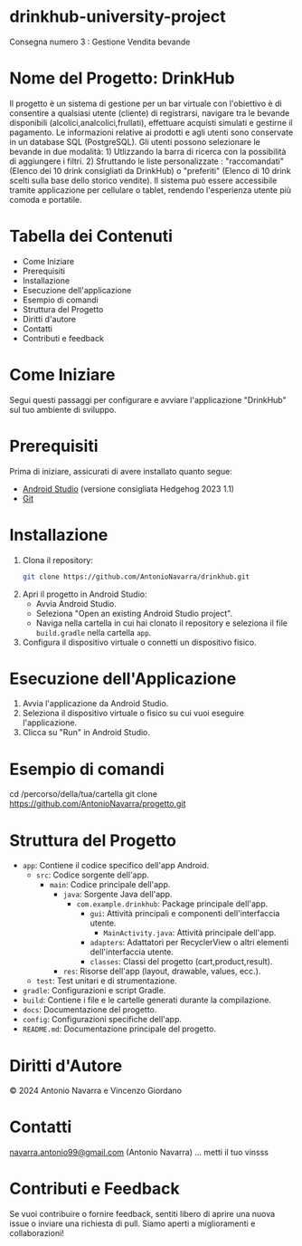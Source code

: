 # drinkhub-university-project
Consegna numero 3 : Gestione Vendita bevande

# Nome del Progetto: DrinkHub
Il progetto è un sistema di gestione per un bar virtuale con l'obiettivo è di consentire a qualsiasi utente (cliente) di registrarsi, navigare tra le bevande disponibili (alcolici,analcolici,frullati), effettuare acquisti simulati e gestirne il pagamento. Le informazioni relative ai prodotti e agli utenti sono conservate in un database SQL (PostgreSQL). Gli utenti possono selezionare le bevande in due modalità: 1) Utlizzando la barra di ricerca con la possibilità di aggiungere i filtri. 2) Sfruttando le liste personalizzate : "raccomandati" (Elenco dei 10 drink consigliati da DrinkHub) o "preferiti" (Elenco di 10 drink scelti sulla base dello storico vendite).
Il sistema può essere accessibile tramite applicazione per cellulare o tablet, rendendo l'esperienza utente più comoda e portatile.

# Tabella dei Contenuti
- Come Iniziare
- Prerequisiti
- Installazione
- Esecuzione dell'applicazione
- Esempio di comandi
- Struttura del Progetto
- Diritti d'autore 
- Contatti
- Contributi e feedback

# Come Iniziare
Segui questi passaggi per configurare e avviare l'applicazione "DrinkHub" sul tuo ambiente di sviluppo.

# Prerequisiti
Prima di iniziare, assicurati di avere installato quanto segue:
- [Android Studio](https://developer.android.com/studio) (versione consigliata Hedgehog 2023 1.1)
- [Git](https://git-scm.com/)

# Installazione
1. Clona il repository:
    ```bash
    git clone https://github.com/AntonioNavarra/drinkhub.git
    ```
2. Apri il progetto in Android Studio:
    - Avvia Android Studio.
    - Seleziona "Open an existing Android Studio project".
    - Naviga nella cartella in cui hai clonato il repository e seleziona il file `build.gradle` nella cartella `app`.
3. Configura il dispositivo virtuale o connetti un dispositivo fisico.

# Esecuzione dell'Applicazione
1. Avvia l'applicazione da Android Studio.
2. Seleziona il dispositivo virtuale o fisico su cui vuoi eseguire l'applicazione.
3. Clicca su "Run" in Android Studio.

# Esempio di comandi
cd /percorso/della/tua/cartella
git clone https://github.com/AntonioNavarra/progetto.git

# Struttura del Progetto
- `app`: Contiene il codice specifico dell'app Android.
  - `src`: Codice sorgente dell'app.
    - `main`: Codice principale dell'app.
      - `java`: Sorgente Java dell'app.
        - `com.example.drinkhub`: Package principale dell'app.
          - `gui`: Attività principali e componenti dell'interfaccia utente.
            - `MainActivity.java`: Attività principale dell'app.
          - `adapters`: Adattatori per RecyclerView o altri elementi dell'interfaccia utente.
          - `classes`: Classi del progetto (cart,product,result).
      - `res`: Risorse dell'app (layout, drawable, values, ecc.).
  - `test`: Test unitari e di strumentazione.
- `gradle`: Configurazioni e script Gradle.
- `build`: Contiene i file e le cartelle generati durante la compilazione.
- `docs`: Documentazione del progetto.
- `config`: Configurazioni specifiche dell'app.
- `README.md`: Documentazione principale del progetto.

# Diritti d'Autore
© 2024 Antonio Navarra e Vincenzo Giordano

# Contatti
navarra.antonio99@gmail.com (Antonio Navarra)
... metti il tuo vinsss

# Contributi e Feedback
Se vuoi contribuire o fornire feedback, sentiti libero di aprire una nuova issue o inviare una richiesta di pull. Siamo aperti a miglioramenti e collaborazioni!
